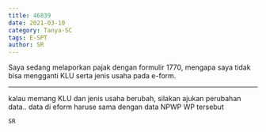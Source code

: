 ```yaml
---
title: 46839
date: 2021-03-10
category: Tanya-SC
tags: E-SPT
author: SR
---
```


Saya sedang melaporkan pajak dengan formulir 1770, mengapa saya tidak bisa mengganti KLU serta jenis usaha pada e-form.

---

kalau memang KLU dan jenis usaha berubah, silakan ajukan perubahan data.. data di eform haruse sama dengan data NPWP WP tersebut

`SR`
